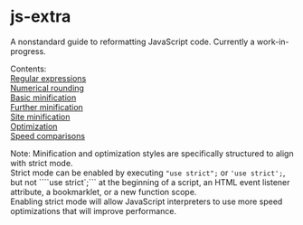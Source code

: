 # js-extra
A nonstandard guide to reformatting JavaScript code.
Currently a work-in-progress.  
  
Contents:  
[Regular expressions](Debugging/RegExp.md)  
[Numerical rounding](Debugging/num.md)  
[Basic minification](Minification/basic.md)  
[Further minification](Minification/mini.md)  
[Site minification](Minification/page.md)  
[Optimization](Optimization/blink.md)  
[Speed comparisons](Optimization/speed.md)  
  
Note: Minification and optimization styles are specifically structured to align with strict mode.  
Strict mode can be enabled by executing `"use strict";` or `'use strict';`, but not ````use strict`;``` at the beginning of a script, an HTML event listener attribute, a bookmarklet, or a new function scope.  
Enabling strict mode will allow JavaScript interpreters to use more speed optimizations that will improve performance.
